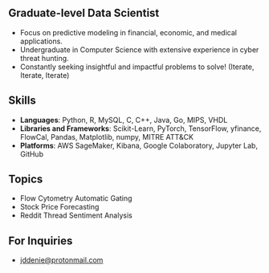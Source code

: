 ## Graduate-level Data Scientist
- Focus on predictive modeling in financial, economic, and medical applications.
- Undergraduate in Computer Science with extensive experience in cyber threat hunting.
- Constantly seeking insightful and impactful problems to solve! (Iterate, Iterate, Iterate)

## Skills
- **Languages**: Python, R, MySQL, C, C++, Java, Go, MIPS, VHDL
- **Libraries and Frameworks**: Scikit-Learn, PyTorch, TensorFlow, yfinance, FlowCal, Pandas, Matplotlib, numpy, MITRE ATT&CK
- **Platforms**: AWS SageMaker, Kibana, Google Colaboratory, Jupyter Lab, GitHub
## Topics
- Flow Cytometry Automatic Gating
- Stock Price Forecasting
- Reddit Thread Sentiment Analysis

## For Inquiries
- [jddenie@protonmail.com](mailto:jddenie@protonmail.com)
